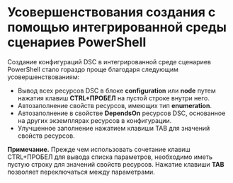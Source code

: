 # <a name="authoring-improvements-using-powershell-ise"></a>Усовершенствования создания с помощью интегрированной среды сценариев PowerShell

Создание конфигураций DSC в интегрированной среде сценариев PowerShell стало гораздо проще благодаря следующим усовершенствованиям:

- Вывод всех ресурсов DSC в блоке **configuration** или **node** путем нажатия клавиш **CTRL+ПРОБЕЛ** на пустой строке внутри него.
- Автозаполнение свойств ресурсов, имеющих тип **enumeration**.
- Автозаполнение в свойстве **DependsOn** ресурсов DSC, основанное на других экземплярах ресурсов в конфигурации.
- Улучшенное заполнение нажатием клавиши TAB для значений свойств ресурсов.

**Примечание.** Прежде чем использовать сочетание клавиш CTRL+ПРОБЕЛ для вывода списка параметров, необходимо иметь пустую строку для значений свойств ресурсов. Нажатие клавиши **TAB** позволяет переключаться между параметрами.
